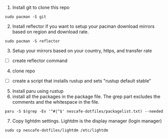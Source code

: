 1. Install git to clone this repo 
````
sudo pacman -S git
``````
2. Install reflector if you want to setup your pacman download mirrors based on region and download rate. 

````
sudo pacman -S reflector
``````
3. Setup your mirrors based on your country, https, and transfer rate
- [ ] create reflector command
4. clone repo
- [ ] create a script that installs rustup and sets "rustup default stable"
5. Install paru using rustup
6. install all the packages in the package file. The grep part excludes the comments and the whitespace in the file. 
````
paru -S $(grep -Ev '^#|^$' nescafe-dotfiles/packagelist.txt) --needed
````
7. Copy lightdm settings. Lightdm is the display manager (login manager)
````
sudo cp nescafe-dotfiles/lightdm /etc/lightdm
````
